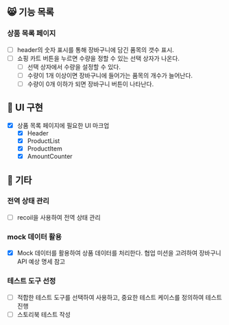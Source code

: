 ## 😸 기능 목록

### 상품 목록 페이지

- [ ] header의 숫자 표시를 통해 장바구니에 담긴 품목의 갯수 표시.
- [ ] 쇼핑 카트 버튼을 누르면 수량을 정할 수 있는 선택 상자가 나온다.
  - [ ] 선택 상자에서 수량을 설정할 수 있다.
  - [ ] 수량이 1개 이상이면 장바구니에 들어가는 품목의 개수가 늘어난다.
  - [ ] 수량이 0개 이하가 되면 장바구니 버튼이 나타난다.

## 🦦 UI 구현

- [x] 상품 목록 페이지에 필요한 UI 마크업
  - [x] Header
  - [x] ProductList
  - [x] ProductItem
  - [x] AmountCounter

## 🐧 기타

### 전역 상태 관리

- [ ] recoil을 사용하여 전역 상태 관리

### mock 데이터 활용

- [x] Mock 데이터를 활용하여 상품 데이터를 처리한다. 협업 미션을 고려하여 장바구니 API 예상 명세 참고

### 테스트 도구 선정

- [ ] 적합한 테스트 도구를 선택하여 사용하고, 중요한 테스트 케이스를 정의하여 테스트 진행
- [ ] 스토리북 테스트 작성
